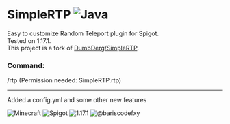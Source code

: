 # SimpleRTP ![Java](https://img.shields.io/badge/java-%23ED8B00.svg?style=for-the-badge&logo=openjdk&logoColor=white)
Easy to customize Random Teleport plugin for Spigot.  <br>
Tested on 1.17.1. <br>
This project is a fork of [DumbDerg/SimpleRTP](https://github.com/DumbDerg/SimpleRTP).
<h3>Command:</h3>
/rtp (Permission needed: SimpleRTP.rtp)
<hr>
Added a config.yml and some other new features
<br>

![Minecraft](https://img.shields.io/badge/Minecraft%20-235c29) ![Spigot](https://img.shields.io/badge/Spigot%20-312AC8) ![1.17.1](https://img.shields.io/badge/1.17.1%20-37c4c0)  ![@bariscodefxy](https://img.shields.io/badge/@bariscodefxy%20-FFFFF)
